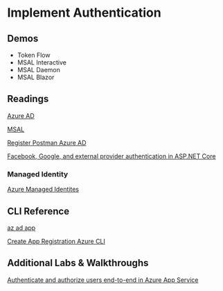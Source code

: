 # Implement Authentication

## Demos

- Token Flow
- MSAL Interactive
- MSAL Daemon
- MSAL Blazor

## Readings

[Azure AD](https://docs.microsoft.com/de-at/azure/active-directory/fundamentals/active-directory-whatis)

[MSAL](https://docs.microsoft.com/en-us/azure/active-directory/develop/reference-v2-libraries)

[Register Postman Azure AD](https://docs.microsoft.com/en-us/azure/digital-twins/how-to-configure-postman)

[Facebook, Google, and external provider authentication in ASP.NET Core](https://docs.microsoft.com/en-us/aspnet/core/security/authentication/social/?view=aspnetcore-3.1&tabs=visual-studio)

### Managed Identity

[Azure Managed Identites](https://docs.microsoft.com/en-us/azure/active-directory/managed-identities-azure-resources/)

## CLI Reference

[az ad app](https://docs.microsoft.com/en-us/cli/azure/ad/app?view=azure-cli-latest)

[Create App Registration Azure CLI](https://docs.microsoft.com/en-us/cli/azure/ad/app?view=azure-cli-latest#az-ad-app-create)

## Additional Labs & Walkthroughs

[Authenticate and authorize users end-to-end in Azure App Service](https://docs.microsoft.com/en-us/azure/app-service/app-service-web-tutorial-auth-aad)
